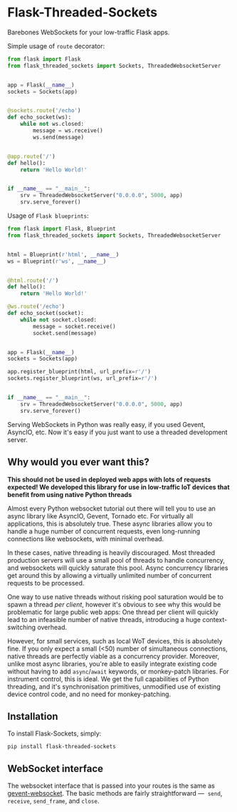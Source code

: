 # Flask-Threaded-Sockets
Barebones WebSockets for your low-traffic Flask apps.

Simple usage of ``route`` decorator:

```python
from flask import Flask
from flask_threaded_sockets import Sockets, ThreadedWebsocketServer


app = Flask(__name__)
sockets = Sockets(app)


@sockets.route('/echo')
def echo_socket(ws):
    while not ws.closed:
        message = ws.receive()
        ws.send(message)


@app.route('/')
def hello():
    return 'Hello World!'


if __name__ == "__main__":
    srv = ThreadedWebsocketServer("0.0.0.0", 5000, app)
    srv.serve_forever()
```

Usage of `Flask blueprints`:

```python
from flask import Flask, Blueprint
from flask_threaded_sockets import Sockets, ThreadedWebsocketServer


html = Blueprint(r'html', __name__)
ws = Blueprint(r'ws', __name__)


@html.route('/')
def hello():
    return 'Hello World!'

@ws.route('/echo')
def echo_socket(socket):
    while not socket.closed:
        message = socket.receive()
        socket.send(message)


app = Flask(__name__)
sockets = Sockets(app)

app.register_blueprint(html, url_prefix=r'/')
sockets.register_blueprint(ws, url_prefix=r'/')


if __name__ == "__main__":
    srv = ThreadedWebsocketServer("0.0.0.0", 5000, app)
    srv.serve_forever()
```

Serving WebSockets in Python was really easy, if you used Gevent, AsyncIO, etc. Now it's easy if you just want to use a threaded development server.

## Why would you ever want this?

**This should not be used in deployed web apps with lots of requests expected! We developed this library for use in low-traffic IoT devices that benefit from using native Python threads**

Almost every Python websocket tutorial out there will tell you to use an async library like AsyncIO, Gevent, Tornado etc. For virtually all applications, this is absolutely true. These async libraries allow you to handle a huge number of concurrent requests, even long-running connections like websockets, with minimal overhead.

In these cases, native threading is heavily discouraged. Most threaded production servers will use a small pool of threads to handle concurrency, and websockets will quickly saturate this pool. Async concurrency libraries get around this by allowing a virtually unlimited number of concurrent requests to be processed.

One way to use native threads without risking pool saturation would be to spawn a thread *per client*, however it's obvious to see why this would be problematic for large public web apps: One thread per client will quickly lead to an infeasible number of native threads, introducing a huge context-switching overhead.

However, for small services, such as local WoT devices, this is absolutely fine. If you only expect a small (<50) number of simultaneous connections, native threads are perfectly viable as a concurrency provider. Moreover, unlike most async libraries, you're able to easily integrate existing code without having to add `async`/`await` keywords, or monkey-patch libraries. For instrument control, this is ideal. We get the full capabilities of Python threading, and it's synchronisation primitives, unmodified use of existing device control code, and no need for monkey-patching.

## Installation

To install Flask-Sockets, simply:

```pip install flask-threaded-sockets```

## WebSocket interface

The websocket interface that is passed into your routes is the same as
[gevent-websocket](https://bitbucket.org/noppo/gevent-websocket).
The basic methods are fairly straightforward — 
``send``, ``receive``, ``send_frame``, and ``close``.
